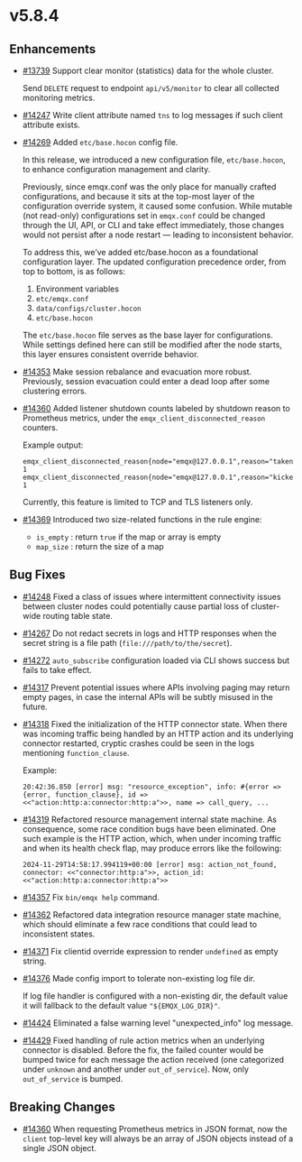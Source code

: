 # v5.8.4

## Enhancements

- [#13739](https://github.com/emqx/emqx/pull/13739) Support clear monitor (statistics) data for the whole cluster.

  Send `DELETE` request to endpoint `api/v5/monitor` to clear all collected monitoring metrics.

- [#14247](https://github.com/emqx/emqx/pull/14247) Write client attribute named `tns` to log messages if such client attribute exists.

- [#14269](https://github.com/emqx/emqx/pull/14269) Added `etc/base.hocon` config file.

  In this release, we introduced a new configuration file, `etc/base.hocon`, to enhance configuration management and clarity.

  Previously, since emqx.conf was the only place for manually crafted configurations, and because it sits at the top-most layer
  of the configuration override system, it caused some confusion.
  While mutable (not read-only) configurations set in `emqx.conf` could be changed through the UI, API, or CLI and take effect immediately,
  those changes would not persist after a node restart — leading to inconsistent behavior.

  To address this, we’ve added etc/base.hocon as a foundational configuration layer.
  The updated configuration precedence order, from top to bottom, is as follows:

  1. Environment variables
  2. `etc/emqx.conf`
  3. `data/configs/cluster.hocon`
  4. `etc/base.hocon`

  The `etc/base.hocon` file serves as the base layer for configurations.
  While settings defined here can still be modified after the node starts,
  this layer ensures consistent override behavior.

- [#14353](https://github.com/emqx/emqx/pull/14353) Make session rebalance and evacuation more robust. Previously, session evacuation could enter a dead loop after some clustering errors.

- [#14360](https://github.com/emqx/emqx/pull/14360) Added listener shutdown counts labeled by shutdown reason to Prometheus metrics, under the `emqx_client_disconnected_reason` counters.

  Example output:

  ```
  emqx_client_disconnected_reason{node="emqx@127.0.0.1",reason="takenover"} 1
  emqx_client_disconnected_reason{node="emqx@127.0.0.1",reason="kicked"} 1
  ```

  Currently, this feature is limited to TCP and TLS listeners only.

- [#14369](https://github.com/emqx/emqx/pull/14369) Introduced two size-related functions in the rule engine:
  - `is_empty` : return `true` if the map or array is empty
  - `map_size` : return the size of a map



## Bug Fixes

- [#14248](https://github.com/emqx/emqx/pull/14248) Fixed a class of issues where intermittent connectivity issues between cluster nodes could potentially cause partial loss of cluster-wide routing table state.

- [#14267](https://github.com/emqx/emqx/pull/14267) Do not redact secrets in logs and HTTP responses when the secret string is a file path (`file:///path/to/the/secret`).

- [#14272](https://github.com/emqx/emqx/pull/14272) `auto_subscribe` configuration loaded via CLI shows success but fails to take effect.

- [#14317](https://github.com/emqx/emqx/pull/14317) Prevent potential issues where APIs involving paging may return empty pages, in case the internal APIs will be subtly misused in the future.

- [#14318](https://github.com/emqx/emqx/pull/14318) Fixed the initialization of the HTTP connector state.  When there was incoming traffic being handled by an HTTP action and its underlying connector restarted, cryptic crashes could be seen in the logs mentioning `function_clause`.

  Example:

  ```
  20:42:36.850 [error] msg: "resource_exception", info: #{error => {error, function_clause}, id => <<"action:http:a:connector:http:a">>, name => call_query, ...
  ```

- [#14319](https://github.com/emqx/emqx/pull/14319) Refactored resource management internal state machine.  As consequence, some race condition bugs have been eliminated.  One such example is the HTTP action, which, when under incoming traffic and when its health check flap, may produce errors like the following:

  ```
  2024-11-29T14:58:17.994119+00:00 [error] msg: action_not_found, connector: <<"connector:http:a">>, action_id: <<"action:http:a:connector:http:a">>
  ```

- [#14357](https://github.com/emqx/emqx/pull/14357) Fix `bin/emqx help` command.

- [#14362](https://github.com/emqx/emqx/pull/14362) Refactored data integration resource manager state machine, which should eliminate a few race conditions that could lead to inconsistent states.

- [#14371](https://github.com/emqx/emqx/pull/14371) Fix clientid override expression to render `undefined` as empty string.

- [#14376](https://github.com/emqx/emqx/pull/14376) Made config import to tolerate non-existing log file dir.

  If log file handler is configured with a non-existing dir, the default value it will fallback to the default value `"${EMQX_LOG_DIR}"`.

- [#14424](https://github.com/emqx/emqx/pull/14424) Eliminated a false warning level "unexpected_info" log message.

- [#14429](https://github.com/emqx/emqx/pull/14429) Fixed handling of rule action metrics when an underlying connector is disabled.  Before the fix, the failed counter would be bumped twice for each message the action received (one categorized under `unknown` and another under `out_of_service`).  Now, only `out_of_service` is bumped.

## Breaking Changes

- [#14360](https://github.com/emqx/emqx/pull/14360) When requesting Prometheus metrics in JSON format, now the `client` top-level key will always be an array of JSON objects instead of a single JSON object.

